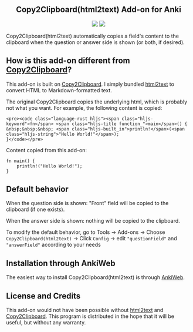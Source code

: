 <h2 align="center">Copy2Clipboard(html2text) Add-on for Anki</h2>

<p align="center">
<a title="License: GPL v3" href="https://www.gnu.org/licenses/gpl-3.0"><img  src="https://img.shields.io/badge/License-GPLv3-blue.svg"></a>
<a title="Rate on AnkiWeb" href="https://ankiweb.net/shared/info/703825446"><img src="https://glutanimate.com/logos/ankiweb-rate.svg"></a>
<br>
</p>

Copy2Clipboard(html2text) automatically copies a field's content to the clipboard when the question or answer side is shown (or both, if desired).

## How is this add-on different from [Copy2Clipboard](https://ankiweb.net/shared/info/1525025114)?

This add-on is built on [Copy2Clipboard](https://ankiweb.net/shared/info/1525025114). I simply bundled [html2text](https://github.com/Alir3z4/html2text) to convert HTML to Markdown-formatted text.

The original Copy2Clipboard copies the underlying html, which is probably not what you want. For example, the following content is copied:

```code
<pre><code class="language-rust hljs"><span class="hljs-keyword">fn</span> <span class="hljs-title function_">main</span>() {
&nbsp;&nbsp;&nbsp; <span class="hljs-built_in">println!</span>(<span class="hljs-string">"Hello World!"</span>);
}</code></pre>
```

Content copied from this add-on:

```code
fn main() {
    println!("Hello World!");
}
```

## Default behavior

When the question side is shown: "Front" field will be copied to the clipboard (if one exists).

When the answer side is shown: nothing will be copied to the clipboard.

To modify the default behavior, go to Tools -> Add-ons -> Choose `Copy2Clipboard(html2text)` -> Click `Config` -> edit `"questionField"` and `"answerField"` according to your needs

## Installation through AnkiWeb

The easiest way to install Copy2Clipboard(html2text) is through [AnkiWeb](https://ankiweb.net/shared/info/703825446).

## License and Credits

This add-on would not have been possible without [html2text](https://github.com/Alir3z4/html2text) and [Copy2Clipboard](https://ankiweb.net/shared/info/1525025114). This program is distributed in the hope that it will be useful, but without any warranty.
